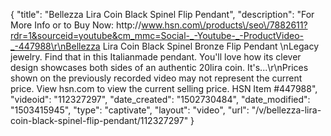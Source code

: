 {
    "title": "Bellezza Lira Coin Black Spinel Flip Pendant",
    "description": "For More Info or to Buy Now: http:\/\/www.hsn.com\/products\/seo\/7882611?rdr=1&sourceid=youtube&cm_mmc=Social-_-Youtube-_-ProductVideo-_-447988\r\nBellezza Lira Coin Black Spinel Bronze Flip Pendant \nLegacy jewelry. Find that in this Italianmade pendant. You'll love how its clever design showcases both sides of an authentic 20lira coin. It's...\r\nPrices shown on the previously recorded video may not represent the current price.  View hsn.com to view the current selling price. HSN Item #447988",
    "videoid": "112327297",
    "date_created": "1502730484",
    "date_modified": "1503415945",
    "type": "captivate",
    "layout": "video",
    "url": "\/v\/bellezza-lira-coin-black-spinel-flip-pendant\/112327297"
}